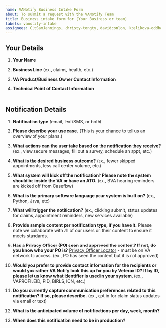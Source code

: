 ```yaml
---
name: VANotify Business Intake Form
about: To submit a request with the VANotify Team
title: Business intake form for [Your Business or team]
labels: vanotify-intake
assignees: GitSamJennings, christy-tongty, davidconlon, kbelikova-oddball
---
```


## Your Details
1.  **Your Name**
​
2.  **Business Line**
    (ex., claims, health, etc.)
    
3. **VA Product/Business Owner Contact Information**
4. **Technical Point of Contact Information**  
​
## Notification Details
1.  **Notification type**
    (email, text/SMS, or both)
​
2.  **Please describe your use case.**
    (This is your chance to tell us an overview of your plans.)
​
3.  **What actions can the user take based on the notification they receive?**
    (ex., view secure messages, fill out a survey, schedule an appt, etc.)
​
4.  **What is the desired business outcome?**
    (ex., fewer skipped appointments, less call center volume, etc.)
​
5.  **What system will kick off the notification? Please note the system should be inside the VA or have an ATO.**
    (ex., BVA hearing reminders are kicked off from Caseflow)
​
6.  **What is the primary software language your system is built on?**
   (ex., Python, Java, etc)

7.  **What will trigger the notification?**
    (ex., clicking submit, status updates for claims, appointment reminders, new services available)
  
8.  **Provide sample content per notification type, if you have it.**
    Please note we collaborate with all of our users on their content to ensure it meets standards.
​
9.  **Has a Privacy Officer (PO) seen and approved the content? If not, do you know who your PO is?** [Privacy Officer Locator](https://dvagov.sharepoint.com/sites/OITPrivacyHub/SitePages/Privacy-Officer-Locator-Resources.aspx) - must be on VA network to access.
    (ex., PO has seen the content but it is not approved)
​
10.  **Would you prefer to provide contact information for the recipients or would you rather VA Notify look this up for you by Veteran ID? If by ID, please let us know what identifier is used in your system.**
    (ex., VAPROFILEID, PID, BIRLS, ICN, etc.)
​
11.  **Do you currently capture communication preferences related to this notification? If so, please describe.**
    (ex., opt in for claim status updates via email or text)
​
12.  **What is the anticipated volume of notifications per day, week, month?**
​
13.  **When does this notification need to be in production?**
